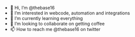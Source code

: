 - 👋 Hi, I’m @thebase16
- 👀 I’m interested in webcode, automation and integrations
- 🌱 I’m currently learning everything
- 💞️ I’m looking to collaborate on getting coffee
- 📫 How to reach me @thebase16 on twitter
